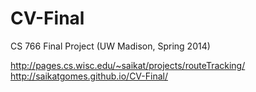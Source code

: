 CV-Final
========

CS 766 Final Project (UW Madison, Spring 2014)

http://pages.cs.wisc.edu/~saikat/projects/routeTracking/
http://saikatgomes.github.io/CV-Final/

